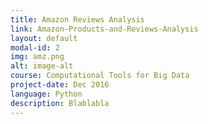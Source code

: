 ```yaml
---
title: Amazon Reviews Analysis
link: Amazon-Products-and-Reviews-Analysis
layout: default
modal-id: 2
img: amz.png
alt: image-alt
course: Computational Tools for Big Data
project-date: Dec 2016
language: Python
description: Blablabla
---
```

